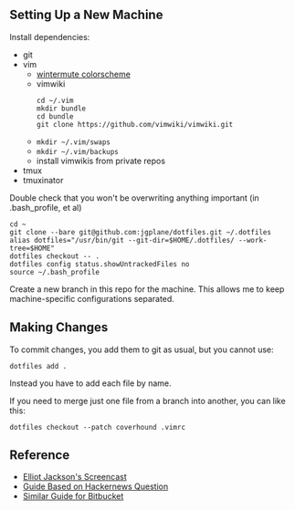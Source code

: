 ## Setting Up a New Machine

Install dependencies:
- git
- vim
  - [wintermute colorscheme](https://github.com/jgplane/wintermute)
  - vimwiki
    ```shell
    cd ~/.vim
    mkdir bundle
    cd bundle
    git clone https://github.com/vimwiki/vimwiki.git
    ```
  - `mkdir ~/.vim/swaps`
  - `mkdir ~/.vim/backups`
  - install vimwikis from private repos
- tmux
- tmuxinator

Double check that you won't be overwriting anything important (in .bash_profile, et al)
```shell
cd ~
git clone --bare git@github.com:jgplane/dotfiles.git ~/.dotfiles
alias dotfiles="/usr/bin/git --git-dir=$HOME/.dotfiles/ --work-tree=$HOME"
dotfiles checkout -- .
dotfiles config status.showUntrackedFiles no
source ~/.bash_profile
```

Create a new branch in this repo for the machine. This allows me to keep machine-specific configurations separated.

## Making Changes

To commit changes, you add them to git as usual, but you cannot use:
```shell
dotfiles add .
```

Instead you have to add each file by name.

If you need to merge just one file from a branch into another, you can like this:
```shell
dotfiles checkout --patch coverhound .vimrc
```

## Reference

- [Elliot Jackson's Screencast](https://www.youtube.com/watch?v=awtfkl50bUQ)
- [Guide Based on Hackernews Question](https://news.ycombinator.com/item?id=11070797)
- [Similar Guide for Bitbucket](https://developer.atlassian.com/blog/2016/02/best-way-to-store-dotfiles-git-bare-repo/)
